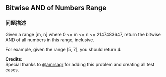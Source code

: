 ## Bitwise AND of Numbers Range  
### 问题描述
Given a range [m, n] where 0 <= m <= n <= 2147483647, return the bitwise AND of all numbers in this range, inclusive.


For example, given the range [5, 7], you should return 4.


**Credits:**<br />Special thanks to [@amrsaqr](https://leetcode.com/discuss/user/amrsaqr) for adding this problem and creating all test cases.
